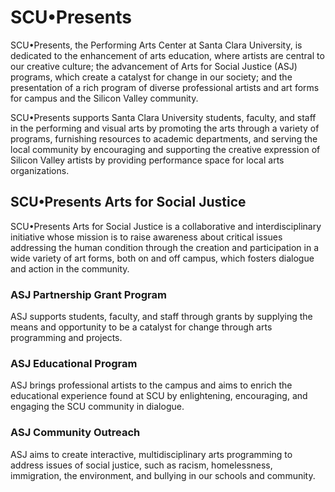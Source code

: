 SCU•Presents
============

SCU•Presents, the Performing Arts Center at Santa Clara University, is dedicated to the enhancement of arts education, where artists are central to our creative culture; the advancement of Arts for Social Justice (ASJ) programs, which create a catalyst for change in our society; and the presentation of a rich program of diverse professional artists and art forms for campus and the Silicon Valley community.

SCU•Presents supports Santa Clara University students, faculty, and staff in the performing and visual arts by promoting the arts through a variety of programs, furnishing resources to academic departments, and serving the local community by encouraging and supporting the creative expression of Silicon Valley artists by providing performance space for local arts organizations.

SCU•Presents Arts for Social Justice
------------------------------------

SCU•Presents Arts for Social Justice is a collaborative and interdisciplinary initiative whose mission is to raise awareness about critical issues addressing the human condition through the creation and participation in a wide variety of art forms, both on and off campus, which fosters dialogue and action in the community.

### ASJ Partnership Grant Program

ASJ supports students, faculty, and staff through grants by supplying the means and opportunity to be a catalyst for change through arts programming and projects.

### ASJ Educational Program

ASJ brings professional artists to the campus and aims to enrich the educational experience found at SCU by enlightening, encouraging, and engaging the SCU community in dialogue.

### ASJ Community Outreach

ASJ aims to create interactive, multidisciplinary arts programming to address issues of social justice, such as racism, homelessness, immigration, the environment, and bullying in our schools and community.
